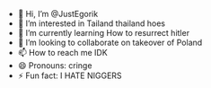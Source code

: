- 👋 Hi, I’m @JustEgorik
- 👀 I’m interested in Tailand thailand hoes
- 🌱 I’m currently learning How to resurrect hitler
- 💞️ I’m looking to collaborate on takeover of Poland
- 📫 How to reach me IDK
- 😄 Pronouns: cringe
- ⚡ Fun fact: I HATE NIGGERS

<!---
JustEgorik/JustEgorik is a ✨ special ✨ repository because its `README.md` (this file) appears on your GitHub profile.
You can click the Preview link to take a look at your changes.
--->
